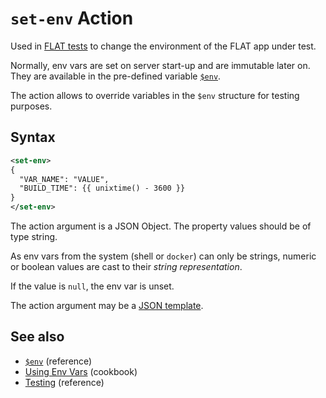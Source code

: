 # `set-env` Action

Used in [FLAT tests](/reference/testing/README.md) to change the environment of the FLAT app under test.

Normally, env vars are set on server start-up and are immutable later on. They are available in the pre-defined variable [`$env`](/reference/variables.md#predefined-variables).

The action allows to override variables in the `$env` structure for testing purposes.

## Syntax

```xml
<set-env>
{
  "VAR_NAME": "VALUE",
  "BUILD_TIME": {{ unixtime() - 3600 }}
}
</set-env>
```

The action argument is a JSON Object. The property values should be of type string.

As env vars from the system (shell or `docker`) can only be strings, numeric or boolean values are cast to their _string representation_.

If the value is `null`, the env var is unset.

The action argument may be a [JSON template](/reference/templating/README.md).


## See also

* [`$env`](/reference/variables.md#predefined-variables) (reference)
* [Using Env Vars](/cookbook/envvars.md) (cookbook)
* [Testing](/reference/testing/README.md) (reference)
